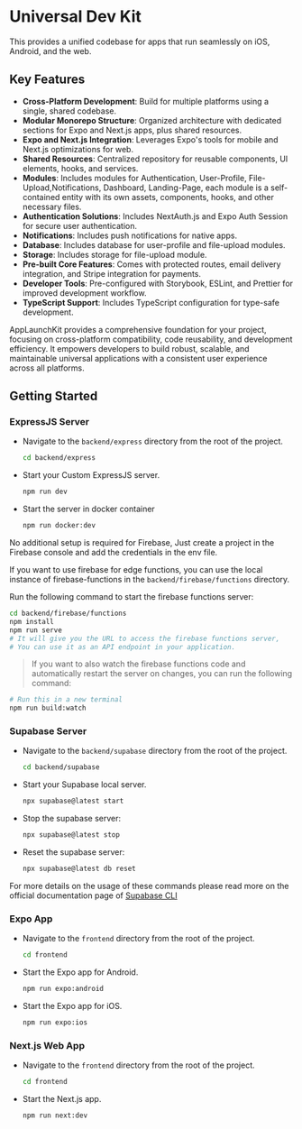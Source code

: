 # Universal Dev Kit

This provides a unified codebase for apps that run seamlessly on iOS, Android, and the web.

## Key Features

- **Cross-Platform Development**: Build for multiple platforms using a single, shared codebase.
- **Modular Monorepo Structure**: Organized architecture with dedicated sections for Expo and Next.js apps, plus shared resources.
- **Expo and Next.js Integration**: Leverages Expo's tools for mobile and Next.js optimizations for web.
- **Shared Resources**: Centralized repository for reusable components, UI elements, hooks, and services.
- **Modules**: Includes modules for Authentication, User-Profile, File-Upload,Notifications, Dashboard, Landing-Page, each module is a self-contained entity with its own assets, components, hooks, and other necessary files.
- **Authentication Solutions**: Includes NextAuth.js and Expo Auth Session for secure user authentication.
- **Notifications**: Includes push notifications for native apps.
- **Database**: Includes database for user-profile and file-upload modules.
- **Storage**: Includes storage for file-upload module.
- **Pre-built Core Features**: Comes with protected routes, email delivery integration, and Stripe integration for payments.
- **Developer Tools**: Pre-configured with Storybook, ESLint, and Prettier for improved development workflow.
- **TypeScript Support**: Includes TypeScript configuration for type-safe development.

AppLaunchKit provides a comprehensive foundation for your project, focusing on cross-platform compatibility, code reusability, and development efficiency. It empowers developers to build robust, scalable, and maintainable universal applications with a consistent user experience across all platforms.

## Getting Started

### ExpressJS Server

- Navigate to the `backend/express` directory from the root of the project.

  ```bash
  cd backend/express
  ```

- Start your Custom ExpressJS server.

  ```bash
  npm run dev
  ```

- Start the server in docker container

  ```bash
  npm run docker:dev
  ```

No additional setup is required for Firebase, Just create a project in the Firebase console and add the credentials in the env file.

If you want to use firebase for edge functions, you can use the local instance of firebase-functions in the `backend/firebase/functions` directory.

Run the following command to start the firebase functions server:

```bash
cd backend/firebase/functions
npm install
npm run serve
# It will give you the URL to access the firebase functions server,
# You can use it as an API endpoint in your application.
```

> If you want to also watch the firebase functions code and automatically restart the server on changes, you can run the following command:

```bash
# Run this in a new terminal
npm run build:watch
```

### Supabase Server

- Navigate to the `backend/supabase` directory from the root of the project.

  ```bash
  cd backend/supabase
  ```

- Start your Supabase local server.

  ```bash
  npx supabase@latest start
  ```

- Stop the supabase server:

  ```bash
  npx supabase@latest stop
  ```

- Reset the supabase server:

  ```bash
  npx supabase@latest db reset
  ```

For more details on the usage of these commands please read more on the official documentation page of [Supabase CLI](https://supabase.com/docs/guides/cli)

### Expo App

- Navigate to the `frontend` directory from the root of the project.

  ```bash
  cd frontend
  ```

- Start the Expo app for Android.

  ```bash
  npm run expo:android
  ```

- Start the Expo app for iOS.

  ```bash
  npm run expo:ios
  ```

### Next.js Web App

- Navigate to the `frontend` directory from the root of the project.

  ```bash
  cd frontend
  ```

- Start the Next.js app.

  ```bash
  npm run next:dev
  ```
